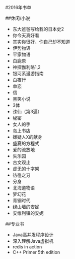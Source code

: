 #2016年书单

##休闲/小说
- 东大爸爸写给我的日本史2
- 你今天真好看
- 其实你很好，你自己却不知道
- 伊势物语
- 平家物语
- 白鹿原
- 神探伽利略1,2
- 银河系漫游指南
- 白夜行
- 单恋
- 信
- 黑笑小说
- 3体
- 诛仙（第3遍）
- 秘密
- 女人的手
- 岛上书店
- 嫌疑人X的献身
- 盛夏的方程式
- 爱的流放地
- 失乐园
- 古文观止
- 虚无的十字架
- 彷徨之刃
- 分身
- 北海道物语
- 梦幻花
- 青铜时代
- 绿山墙的安妮
- 安维利镇的安妮

##专业书
- Java高并发程序设计
- 深入理解Java虚拟机
- redis in action
- C++ Primer 5th edition
